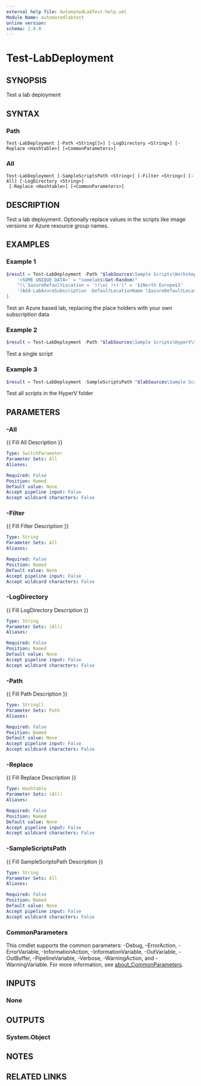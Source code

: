 ```yaml
---
external help file: AutomatedLabTest-help.xml
Module Name: automatedlabtest
online version:
schema: 2.0.0
---
```


# Test-LabDeployment

## SYNOPSIS
Test a lab deployment

## SYNTAX

### Path
```
Test-LabDeployment [-Path <String[]>] [-LogDirectory <String>] [-Replace <Hashtable>] [<CommonParameters>]
```

### All
```
Test-LabDeployment [-SampleScriptsPath <String>] [-Filter <String>] [-All] [-LogDirectory <String>]
 [-Replace <Hashtable>] [<CommonParameters>]
```

## DESCRIPTION
Test a lab deployment. Optionally replace values in the scripts like image versions or Azure
resource group names.

## EXAMPLES

### Example 1
```powershell
$result = Test-LabDeployment -Path "$labSources\Sample Scripts\Workshop Labs\PowerShell Lab - Azure.ps1" -Replace @{
    '<SOME UNIQUE DATA>' = "somelab$(Get-Random)"
    "(\`$azureDefaultLocation = ')(\w| )+(')" = '$1North Europe$3'
    '(Add-LabAzureSubscription -DefaultLocationName \$azureDefaultLocation)' = '$1 -SubscriptionName AL'
}
```

Test an Azure based lab, replacing the place holders with your own subscription data

### Example 2
```powershell
$result = Test-LabDeployment -Path "$labSources\Sample Scripts\HyperV\Single 2012R2 Server.ps1"
```

Test a single script

### Example 3
```powershell
$result = Test-LabDeployment -SampleScriptsPath "$labSources\Sample Scripts\HyperV" -All
```

Test all scripts in the HyperV folder

## PARAMETERS

### -All
{{ Fill All Description }}

```yaml
Type: SwitchParameter
Parameter Sets: All
Aliases:

Required: False
Position: Named
Default value: None
Accept pipeline input: False
Accept wildcard characters: False
```

### -Filter
{{ Fill Filter Description }}

```yaml
Type: String
Parameter Sets: All
Aliases:

Required: False
Position: Named
Default value: None
Accept pipeline input: False
Accept wildcard characters: False
```

### -LogDirectory
{{ Fill LogDirectory Description }}

```yaml
Type: String
Parameter Sets: (All)
Aliases:

Required: False
Position: Named
Default value: None
Accept pipeline input: False
Accept wildcard characters: False
```

### -Path
{{ Fill Path Description }}

```yaml
Type: String[]
Parameter Sets: Path
Aliases:

Required: False
Position: Named
Default value: None
Accept pipeline input: False
Accept wildcard characters: False
```

### -Replace
{{ Fill Replace Description }}

```yaml
Type: Hashtable
Parameter Sets: (All)
Aliases:

Required: False
Position: Named
Default value: None
Accept pipeline input: False
Accept wildcard characters: False
```

### -SampleScriptsPath
{{ Fill SampleScriptsPath Description }}

```yaml
Type: String
Parameter Sets: All
Aliases:

Required: False
Position: Named
Default value: None
Accept pipeline input: False
Accept wildcard characters: False
```

### CommonParameters
This cmdlet supports the common parameters: -Debug, -ErrorAction, -ErrorVariable, -InformationAction, -InformationVariable, -OutVariable, -OutBuffer, -PipelineVariable, -Verbose, -WarningAction, and -WarningVariable. For more information, see [about_CommonParameters](http://go.microsoft.com/fwlink/?LinkID=113216).

## INPUTS

### None

## OUTPUTS

### System.Object
## NOTES

## RELATED LINKS
